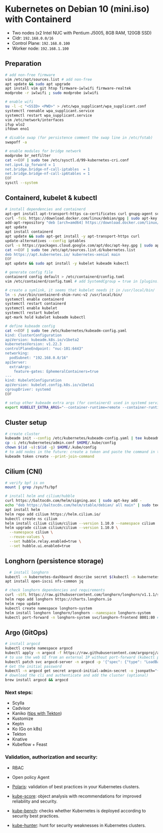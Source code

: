 # Kubernetes on Debian 10 (mini.iso) with Containerd

- Two nodes (x2 Intel NUC with Pentium J5005, 8GB RAM, 120GB SSD)
- Cidr: `192.168.0.0/16`
- Control Plane: `192.168.0.100`
- Worker node: `192.168.1.100`

## Preparation

```sh
# add non-free firmware
vim /etc/apt/sources.list # add non-free
apt update && sudo apt upgrade
apt install vim git htop firmware-iwlwifi firmware-realtek
modprobe -r iwlwifi ; sudo modprobe iwlwifi

# enable wifi
su -l -c "<SSID> <PWD>" > /etc/wpa_supplicant/wpa_supplicant.conf
systemctl reenable wpa_supplicant.service
systemctl restart wpa_supplicant.service
vim /etc/network/interfaces
ifup wlo2
ifdown eno1

# disable swap (for persistence comment the swap line in /etc/fstab)
swapoff -a

# enable modules for bridge network
modprobe br_netfilter
cat <<EOF | sudo tee /etc/sysctl.d/99-kubernetes-cri.conf
net.ipv4.ip_forward = 1
net.bridge.bridge-nf-call-iptables  = 1
net.bridge.bridge-nf-call-ip6tables = 1
EOF
sysctl --system
```

## Containerd, kubelet & kubectl

```sh
# install dependencies and containerd
apt-get install apt-transport-https ca-certificates curl gnupg-agent software-properties-common
curl -fsSL https://download.docker.com/linux/debian/gpg | sudo apt-key add -
add-apt-repository "deb [arch=amd64] https://download.docker.com/linux/debian $(lsb_release -cs) stable"
apt update
apt install containerd
apt update && sudo apt-get install -y apt-transport-https curl
update-alternatives --config iptables
curl -s https://packages.cloud.google.com/apt/doc/apt-key.gpg | sudo apt-key add -
cat <<EOF | sudo tee /etc/apt/sources.list.d/kubernetes.list
deb https://apt.kubernetes.io/ kubernetes-xenial main
EOF
apt update && sudo apt install -y kubelet kubeadm kubectl

# generate config file
containerd config default > /etc/containerd/config.toml
vim /etc/containerd/config.toml # add SystemdCgroup = true in [plugins."io.containerd.grpc.v1.cri".containerd.runtimes.runc.options]

# create a symlink, it seems that kubelet needs it in /usr/local/bin/
ln -s /usr/bin/containerd-shim-runc-v2 /usr/local/bin/
systemctl enable containerd
systemctl restart containerd
systemctl enable kubelet
systemctl restart kubelet
apt-mark hold kubelet kubeadm kubectl

# define kubeadm config
cat <<EOF | sudo tee /etc/kubernetes/kubeadm-config.yaml
kind: ClusterConfiguration
apiVersion: kubeadm.k8s.io/v1beta2
kubernetesVersion: v1.22.3
controlPlaneEndpoint: "nuc-101:6443"
networking:
  podSubnet: "192.168.0.0/16"
apiServer:
  extraArgs:
    feature-gates: EphemeralContainers=true
---
kind: KubeletConfiguration
apiVersion: kubelet.config.k8s.io/v1beta1
cgroupDriver: systemd
EOF

# setup other kubeadm extra args (for containerd) used in systemd service file
export KUBELET_EXTRA_ARGS="--container-runtime=remote --container-runtime-endpoint=unix:///run/containerd/containerd.sock --cgroup-driver=systemd"
```

## Cluster setup

```sh
# create cluster
kubeadm init --config /etc/kubernetes/kubeadm-config.yaml | tee kubeadm.out
cp -i /etc/kubernetes/admin.conf $HOME/.kube/config
chown $(id -u):$(id -g) $HOME/.kube/config
# to add nodes in the future: create a token and paste the command in the node cli
kubeadm token create --print-join-command
```

## Cilium (CNI)

```sh
# verify bpf is on
mount | grep /sys/fs/bpf

# install helm and cilium/hubble
curl https://baltocdn.com/helm/signing.asc | sudo apt-key add -
echo "deb https://baltocdn.com/helm/stable/debian/ all main" | sudo tee /etc/apt/sources.list.d/helm-stable-debian.list
apt install helm
helm repo add cilium https://helm.cilium.io/
kubectl create ns cilium
helm install cilium cilium/cilium --version 1.10.0 --namespace cilium
helm upgrade cilium cilium/cilium --version 1.10.0 \
  --namespace cilium \
  --reuse-values \
  --set hubble.relay.enabled=true \
  --set hubble.ui.enabled=true
```

## Longhorn (persistence storage)
```sh
  # install longhorn
kubectl -n kubernetes-dashboard describe secret $(kubectl -n kubernetes-dashboard get secret | grep admin-dashboard | awk '{print $1}')
apt install open-iscsi nfs-common jq

# check longhorn dependencies and requirements
curl -sSfL https://raw.githubusercontent.com/longhorn/longhorn/v1.1.1/scripts/environment_check.sh | bash
helm repo add longhorn https://charts.longhorn.io
helm repo update
kubectl create namespace longhorn-system
helm install longhorn longhorn/longhorn --namespace longhorn-system
kubectl port-forward -n longhorn-system svc/longhorn-frontend 8001:80 # access the UI
```

## Argo (GitOps)

```sh
# install argocd
kubectl create namespace argocd
kubectl apply -n argocd -f https://raw.githubusercontent.com/argoproj/argo-cd/stable/manifests/install.yaml
# to use the web UI from an external IP without port-forward (kubectl port-forward svc/argocd-server -n argocd 8080:443)
kubectl patch svc argocd-server -n argocd -p '{"spec": {"type": "LoadBalancer"}}'
# Get the initial password
kubectl -n argocd get secret argocd-initial-admin-secret -o jsonpath="{.data.password}" | base64 -d
# download the cli and authenticate and add the cluster (optional)
brew install argocd && argocd
```

### Next steps:

- Scylla
- Cadvisor
- Kaniko ([tips with Tekton](https://developer.ibm.com/devpractices/devops/tutorials/build-and-deploy-a-docker-image-on-kubernetes-using-tekton-pipelines/))
- Kustomize
- Keptn
- Ko (Go on k8s)
- Tekton
- Knative
- Kubeflow + Feast

### Validation, authorization and security:

- RBAC
- Open policy Agent

- [Polaris](https://github.com/FairwindsOps/polaris): validation of best practices in your Kubernetes clusters.
- [kube-score](https://github.com/zegl/kube-score): object analysis with recommendations for improved reliability and security.
- [kube-bench](https://github.com/aquasecurity/kube-bench): checks whether Kubernetes is deployed according to security best practices.
- [kube-hunter](https://github.com/aquasecurity/kube-hunter): hunt for security weaknesses in Kubernetes clusters.
